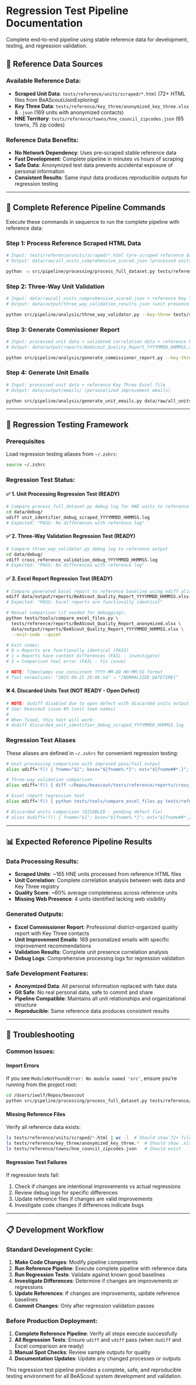 # Regression Test Pipeline Documentation

Complete end-to-end pipeline using stable reference data for development, testing, and regression validation.

## **📁 Reference Data Sources**

### **Available Reference Data:**
- **Scraped Unit Data**: `tests/reference/units/scraped/*.html` (72+ HTML files from BeAScout/JoinExploring)
- **Key Three Data**: `tests/reference/key_three/anonymized_key_three.xlsx` & `.json` (169 units with anonymized contacts)
- **HNE Territory**: `tests/reference/towns/hne_council_zipcodes.json` (65 towns, 75 zip codes)

### **Reference Data Benefits:**
- **No Network Dependency**: Uses pre-scraped stable reference data
- **Fast Development**: Complete pipeline in minutes vs hours of scraping
- **Safe Data**: Anonymized test data prevents accidental exposure of personal information
- **Consistent Results**: Same input data produces reproducible outputs for regression testing

---

## **🔄 Complete Reference Pipeline Commands**

Execute these commands in sequence to run the complete pipeline with reference data:

### **Step 1: Process Reference Scraped HTML Data**
```bash
# Input: tests/reference/units/scraped/*.html (pre-scraped reference data)
# Output: data/raw/all_units_comprehensive_scored.json (processed units with quality scores)

python -u src/pipeline/processing/process_full_dataset.py tests/reference/units/scraped/ 2>&1 | tee data/logs/process_full_dataset_$(date +%Y%m%d_%H%M%S).log
```

### **Step 2: Three-Way Unit Validation**
```bash
# Input: data/raw/all_units_comprehensive_scored.json + reference Key Three data
# Output: data/output/three_way_validation_results.json (unit presence correlation)

python src/pipeline/analysis/three_way_validator.py --key-three tests/reference/key_three/anonymized_key_three.json
```

### **Step 3: Generate Commissioner Report**
```bash
# Input: processed unit data + validated correlation data + reference Key Three
# Output: data/output/reports/BeAScout_Quality_Report_YYYYMMDD_HHMMSS.xlsx

python src/pipeline/analysis/generate_commissioner_report.py --key-three tests/reference/key_three/anonymized_key_three.json 2>&1 | tee data/logs/generate_commissioner_report_$(date +%Y%m%d_%H%M%S).log
```

### **Step 4: Generate Unit Emails**
```bash
# Input: processed unit data + reference Key Three Excel file
# Output: data/output/emails/ (personalized improvement emails)

python src/pipeline/analysis/generate_unit_emails.py data/raw/all_units_comprehensive_scored.json tests/reference/key_three/anonymized_key_three.xlsx 2>&1 | tee data/logs/generate_unit_emails_$(date +%Y%m%d_%H%M%S).log
```

---

## **🧪 Regression Testing Framework**

### **Prerequisites**
Load regression testing aliases from `~/.zshrc`:
```bash
source ~/.zshrc
```

### **Regression Test Status:**

#### **✅ 1. Unit Processing Regression Test (READY)**
```bash
# Compare process_full_dataset.py debug log for HNE units to reference
cd data/debug/
udiff unit_identifier_debug_scraped_YYYYMMDD_HHMMSS.log
# Expected: "PASS: No differences with reference log"
```

#### **✅ 2. Three-Way Validation Regression Test (READY)**
```bash
# Compare three_way_validator.py debug log to reference output
cd data/debug/
vdiff cross_reference_validation_debug_YYYYMMDD_HHMMSS.log
# Expected: "PASS: No differences with reference log"
```

#### **✅ 3. Excel Report Regression Test (READY)**
```bash
# Compare generated Excel report to reference baseline using ediff alias
ediff data/output/reports/BeAScout_Quality_Report_YYYYMMDD_HHMMSS.xlsx
# Expected: "PASS: Excel reports are functionally identical"

# Manual comparison (if needed for debugging):
python tests/tools/compare_excel_files.py \
  tests/reference/reports/BeAScout_Quality_Report_anonymized.xlsx \
  data/output/reports/BeAScout_Quality_Report_YYYYMMDD_HHMMSS.xlsx \
  --exit-code --quiet

# Exit codes:
# 0 = Reports are functionally identical (PASS)
# 1 = Reports have content differences (FAIL - investigate)
# 2 = Comparison tool error (FAIL - fix issue)

# NOTE: Timestamps use consistent YYYY-MM-DD HH:MM:SS format
# Tool normalizes: "2025-09-25 20:06:54" → "[NORMALIZED_DATETIME]"
```

#### **❌ 4. Discarded Units Test (NOT READY - Open Defect)**
```bash
# NOTE: dudiff disabled due to open defect with discarded units output
# See: beascout issue #5 (unit town names)
#
# When fixed, this test will work:
# dudiff discarded_unit_identifier_debug_scraped_YYYYMMDD_HHMMSS.log
```

### **Regression Test Aliases**

These aliases are defined in `~/.zshrc` for convenient regression testing:

```bash
# Unit processing comparison with improved pass/fail output
alias udiff='f() { fname="$1"; base="${fname%.*}"; ext="${fname##*.}"; sort -u "$fname" > "${base}_u.${ext}"; diff ~/Repos/beascout/tests/reference/units/unit_identifier_debug_scraped_reference_u.log "${base}_u.${ext}" && echo "PASS: No differences with reference log"; }; f'

# Three-way validation comparison
alias vdiff='f() { diff ~/Repos/beascout/tests/reference/reports/cross_reference_validation_debug_reference.log "$1" && echo "PASS: No differences with reference log"; }; f'

# Excel report regression test
alias ediff='f() { python tests/tools/compare_excel_files.py tests/reference/reports/BeAScout_Quality_Report_anonymized.xlsx "$1" --exit-code --quiet && echo "PASS: Excel reports are functionally identical"; }; f'

# Discarded units comparison (DISABLED - pending defect fix)
# alias dudiff='f() { fname="$1"; base="${fname%.*}"; ext="${fname##*.}"; sort -u "$fname" > "${base}_u.${ext}"; diff ~/Repos/beascout/tests/reference/units/discarded_unit_identifier_debug_scraped_reference_u.log "${base}_u.${ext}"; }; f'
```

---

## **📊 Expected Reference Pipeline Results**

### **Data Processing Results:**
- **Scraped Units**: ~165 HNE units processed from reference HTML files
- **Unit Correlation**: Complete correlation analysis between web data and Key Three registry
- **Quality Score**: ~60% average completeness across reference units
- **Missing Web Presence**: 4 units identified lacking web visibility

### **Generated Outputs:**
- **Excel Commissioner Report**: Professional district-organized quality report with Key Three contacts
- **Unit Improvement Emails**: 169 personalized emails with specific improvement recommendations
- **Validation Results**: Complete unit presence correlation analysis
- **Debug Logs**: Comprehensive processing logs for regression validation

### **Safe Development Features:**
- **Anonymized Data**: All personal information replaced with fake data
- **Git Safe**: No real personal data, safe to commit and share
- **Pipeline Compatible**: Maintains all unit relationships and organizational structure
- **Reproducible**: Same reference data produces consistent results

---

## **🔧 Troubleshooting**

### **Common Issues:**

#### **Import Errors**
If you see `ModuleNotFoundError: No module named 'src'`, ensure you're running from the project root:
```bash
cd /Users/iwolf/Repos/beascout
python src/pipeline/processing/process_full_dataset.py tests/reference/units/scraped/
```

#### **Missing Reference Files**
Verify all reference data exists:
```bash
ls tests/reference/units/scraped/*.html | wc -l  # Should show 72+ files
ls tests/reference/key_three/anonymized_key_three.*  # Should show .xlsx and .json
ls tests/reference/towns/hne_council_zipcodes.json   # Should exist
```

#### **Regression Test Failures**
If regression tests fail:
1. Check if changes are intentional improvements vs actual regressions
2. Review debug logs for specific differences
3. Update reference files if changes are valid improvements
4. Investigate code changes if differences indicate bugs

---

## **📋 Development Workflow**

### **Standard Development Cycle:**
1. **Make Code Changes**: Modify pipeline components
2. **Run Reference Pipeline**: Execute complete pipeline with reference data
3. **Run Regression Tests**: Validate against known good baselines
4. **Investigate Differences**: Determine if changes are improvements or regressions
5. **Update References**: If changes are improvements, update reference baselines
6. **Commit Changes**: Only after regression validation passes

### **Before Production Deployment:**
1. **Complete Reference Pipeline**: Verify all steps execute successfully
2. **All Regression Tests**: Ensure `udiff` and `vdiff` pass (when `dudiff` and Excel comparison are ready)
3. **Manual Spot Checks**: Review sample outputs for quality
4. **Documentation Updates**: Update any changed processes or outputs

This regression test pipeline provides a complete, safe, and reproducible testing environment for all BeAScout system development and validation.